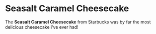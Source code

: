 # __Seasalt Caramel Cheesecake__
The **Seasalt Caramel Cheesecake** from Starbucks was by far the most delicious cheesecake i've ever had!